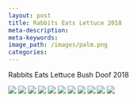```yaml
---
layout: post
title: Rabbits Eats Lettuce 2018
meta-description:
meta-keywords:
image_path: /images/palm.png
categories:
---
```


Rabbits Eats Lettuce Bush Doof 2018

![](/images/palm.png) ![](/images/palm.png) ![](/images/palm.png) ![](/images/palm.png) ![](/images/palm.png) ![](/images/palm.png) ![](/images/palm.png) ![](/images/palm.png) ![](/images/palm.png) ![](/images/palm.png) ![](/images/palm.png)